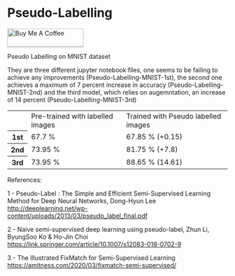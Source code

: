 # Pseudo-Labelling
<a href="https://www.buymeacoffee.com/banterless" target="_blank"><img src="https://www.buymeacoffee.com/assets/img/custom_images/orange_img.png" alt="Buy Me A Coffee" style="height: 41px !important;width: 174px !important;box-shadow: 0px 3px 2px 0px rgba(190, 190, 190, 0.5) !important;-webkit-box-shadow: 0px 3px 2px 0px rgba(190, 190, 190, 0.5) !important;" ></a>

Pseudo Labelling on MNIST dataset

They are three different jupyter notebook files, one seems to be failing to achieve any improvements (Pseudo-Labelling-MNIST-1st), the second one achieves a maximum of 7 percent increase in accuracy (Pseudo-Labelling-MNIST-2nd) and the third model, which relies on augemntation, an increase of 14 percent (Pseudo-Labelling-MNIST-3rd)

<table style="width:100%">
   <tr>
    <th></th>
    <td>Pre-trained with labelled images</td>
    <td>Trained with Pseudo labelled images</td>
  </tr>
  <tr>
    <th>1st</th>
    <td>67.7 %</td>
    <td>67.85 % (+0.15)</td>
  </tr>
  <tr>
    <th>2nd</th>
    <td>73.95 %</td>
    <td>81.75 % (+7.8‬)</td>
  </tr>
    <tr>
    <th>3rd</th>
    <td>73.95 %</td>
    <td>88.65 % (14.61)‬</td>
  </tr>
</table>

References:

1 - Pseudo-Label : The Simple and Efficient Semi-Supervised Learning Method for Deep Neural Networks, Dong-Hyun Lee http://deeplearning.net/wp-content/uploads/2013/03/pseudo_label_final.pdf

2 - Naive semi-supervised deep learning using pseudo-label, Zhun Li, ByungSoo Ko & Ho-Jin Choi https://link.springer.com/article/10.1007/s12083-018-0702-9

3 - The Illustrated FixMatch for Semi-Supervised Learning 
https://amitness.com/2020/03/fixmatch-semi-supervised/
